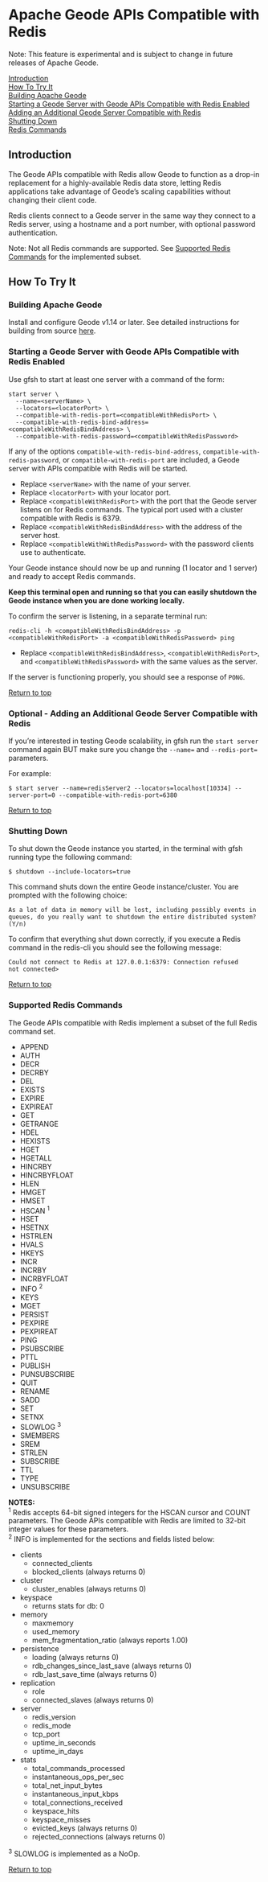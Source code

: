 # <a name="top"></a>Apache Geode APIs Compatible with Redis

Note: This feature is experimental and is subject to change in future releases of Apache Geode.

[Introduction](#introduction)  
[How To Try It](#how-to-try-it)  
[Building Apache Geode](#building-apache-geode)  
[Starting a Geode Server with Geode APIs Compatible with Redis Enabled](#starting-a-server)  
[Adding an Additional Geode Server Compatible with Redis](#adding-a-server)  
[Shutting Down](#shutting-down)  
[Redis Commands](#redis-commands)

## <a name="introduction"></a>Introduction

The Geode APIs compatible with Redis allow Geode to function as a drop-in replacement for a highly-available Redis data store, letting Redis applications take advantage of Geode’s scaling capabilities without changing their client code. 

Redis clients connect to a Geode server in the same way they connect to a Redis server, using a hostname and a port number, with optional password authentication.

Note: Not all Redis commands are supported. See [Supported Redis Commands](#supported-redis-commands) for the implemented subset.

## <a name="how-to-try-it"></a>How To Try It

### <a name="building-apache-geode"></a>Building Apache Geode
Install and configure Geode v1.14 or later. See detailed instructions for building from source [here](../BUILDING.md).

### <a name="starting-a-server"></a>Starting a Geode Server with Geode APIs Compatible with Redis Enabled
Use gfsh to start at least one server with a command of the form:

```console
start server \
  --name=<serverName> \
  --locators=<locatorPort> \
  --compatible-with-redis-port=<compatibleWithRedisPort> \
  --compatible-with-redis-bind-address=<compatibleWithRedisBindAddress> \
  --compatible-with-redis-password=<compatibleWithRedisPassword>
```

If any of the options `compatible-with-redis-bind-address`, `compatible-with-redis-password`, or `compatible-with-redis-port` are included, a Geode server with APIs compatible with Redis will be started.

- Replace `<serverName>` with the name of your server.
- Replace `<locatorPort>` with your locator port.
- Replace `<compatibleWithRedisPort>` with the port that the Geode server listens on for Redis commands. The typical port used with a cluster compatible with Redis is 6379.
- Replace `<compatibleWithRedisBindAddress>` with the address of the server host.
- Replace `<compatibleWithWithRedisPassword>` with the password clients use to authenticate.

Your Geode instance should now be up and running (1 locator and 1 server) and ready to accept Redis 
    commands.  

**Keep this terminal open and running so that you can easily shutdown the Geode instance when you are 
    done working locally.**

To confirm the server is listening, in a separate terminal run:

```console
redis-cli -h <compatibleWithRedisBindAddress> -p <compatibleWithRedisPort> -a <compatibleWithRedisPassword> ping
```

- Replace `<compatibleWithRedisBindAddress>`, `<compatibleWithRedisPort>`, and `<compatibleWithRedisPassword>` with the same values as the server.

If the server is functioning properly, you should see a response of `PONG`.

[Return to top](#top)

### <a name="adding-a-server"></a>Optional - Adding an Additional Geode Server Compatible with Redis 
If you’re interested in testing Geode scalability, in gfsh run the `start server` command again BUT 
make sure you change the `--name=` and `--redis-port=` parameters. 

For example: 
   ```commandLine
   $ start server --name=redisServer2 --locators=localhost[10334] --server-port=0 --compatible-with-redis-port=6380
   ```

[Return to top](#top)

### <a name="shutting-down"></a>Shutting Down 
To shut down the Geode instance you started, in the terminal with gfsh running type the following command:
```commandLine
$ shutdown --include-locators=true
```
	
This command shuts down the entire Geode instance/cluster. You are prompted with the following choice: 
```commandline
As a lot of data in memory will be lost, including possibly events in queues, do you really want to shutdown the entire distributed system? (Y/n)
```

To confirm that everything shut down correctly, if you execute a Redis command in the redis-cli you should see the following message:
```commandline
Could not connect to Redis at 127.0.0.1:6379: Connection refused 
not connected>
```

[Return to top](#top)

### <a name="redis-commands"></a> Supported Redis Commands

The Geode APIs compatible with Redis implement a subset of the full Redis command set.

- APPEND <br/>
- AUTH <br/>
- DECR <br/>
- DECRBY <br/>
- DEL <br/>
- EXISTS <br/>
- EXPIRE <br/>
- EXPIREAT <br/>
- GET <br/>
- GETRANGE <br/>
- HDEL <br/>
- HEXISTS <br/>
- HGET <br/>
- HGETALL <br/>
- HINCRBY <br/>
- HINCRBYFLOAT <br/>
- HLEN <br/>
- HMGET <br/>
- HMSET <br/>
- HSCAN <sup>1</sup>  <br/>
- HSET <br/>
- HSETNX <br/>
- HSTRLEN <br/>
- HVALS <br/>
- HKEYS <br/>
- INCR <br/>
- INCRBY <br/>
- INCRBYFLOAT <br/>
- INFO <sup>2</sup> <br/>
- KEYS <br/>
- MGET <br/>
- PERSIST <br/>
- PEXPIRE <br/>
- PEXPIREAT <br/>
- PING <br/>
- PSUBSCRIBE <br/>
- PTTL <br/>
- PUBLISH <br/>
- PUNSUBSCRIBE <br/>
- QUIT <br/>
- RENAME <br/>
- SADD <br/>
- SET <br/>
- SETNX <br/>
- SLOWLOG <sup>3</sup> <br/>
- SMEMBERS <br/>
- SREM <br/>
- STRLEN <br/>
- SUBSCRIBE <br/>
- TTL <br/>
- TYPE <br/>
- UNSUBSCRIBE <br/>

**NOTES:**<br>
<sup>1</sup> Redis accepts 64-bit signed integers for the HSCAN cursor and COUNT parameters. The Geode APIs compatible with Redis are limited to 32-bit integer values for these parameters.
<br/>
<sup>2</sup> INFO is implemented for the sections and fields listed below:
 - clients
    - connected_clients
    - blocked_clients (always returns 0)
 - cluster
    - cluster_enables (always returns 0)
 - keyspace
    - returns stats for db: 0
 - memory
    - maxmemory
    - used_memory
    - mem_fragmentation_ratio (always reports 1.00) 
 - persistence
    - loading (always returns 0)
    - rdb_changes_since_last_save (always returns 0)
    - rdb_last_save_time (always returns 0)
 - replication
    - role
    - connected_slaves (always returns 0)
 - server
   - redis_version
   - redis_mode
   - tcp_port
   - uptime_in_seconds
   - uptime_in_days
 - stats
    - total_commands_processed
    - instantaneous_ops_per_sec
    - total_net_input_bytes
    - instantaneous_input_kbps
    - total_connections_received
    - keyspace_hits
    - keyspace_misses
    - evicted_keys (always returns 0)
    - rejected_connections (always returns 0)
    

<sup>3</sup>  SLOWLOG is implemented as a NoOp.

[Return to top](#top)

